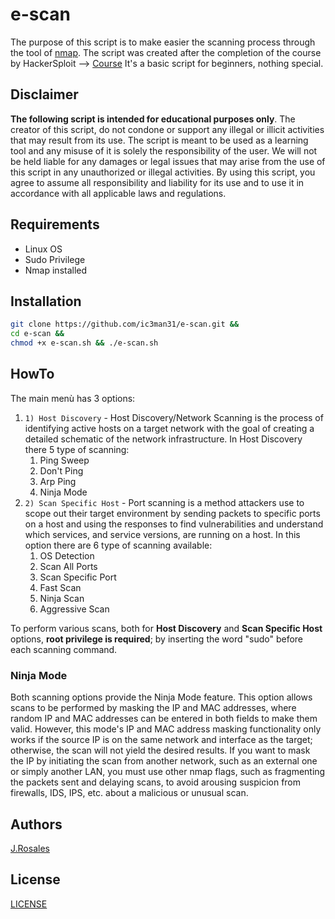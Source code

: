 # e-scan

The purpose of this script is to make easier the scanning process through the tool of [nmap](https://nmap.org/).
The script was created after the completion of the course by HackerSploit --> [Course](https://www.udemy.com/course/nmap-for-penetration-testing/)
It's a basic script for beginners, nothing special.

## Disclaimer

**The following script is intended for educational purposes only**. The creator of this script, do not condone or support any illegal or illicit activities that may result from its use. The script is meant to be used as a learning tool and any misuse of it is solely the responsibility of the user. We will not be held liable for any damages or legal issues that may arise from the use of this script in any unauthorized or illegal activities. By using this script, you agree to assume all responsibility and liability for its use and to use it in accordance with all applicable laws and regulations.

## Requirements

- Linux OS
- Sudo Privilege
- Nmap installed

## Installation

````bash
git clone https://github.com/ic3man31/e-scan.git &&
cd e-scan &&
chmod +x e-scan.sh && ./e-scan.sh
````

## HowTo

The main menù has 3 options:

1. `1) Host Discovery` - Host Discovery/Network Scanning is the process of identifying active hosts on a target network with the goal of creating a detailed schematic of the network infrastructure. In Host Discovery there 5 type of scanning:
	1. Ping Sweep
	2. Don't Ping
	3. Arp Ping
	4. Ninja Mode
2. `2) Scan Specific Host` - Port scanning is a method attackers use to scope out their target environment by sending packets to specific ports on a host and using the responses to find vulnerabilities and understand which services, and service versions, are running on a host. In this option there are 6 type of scanning available:
	1. OS Detection
	2. Scan All Ports
	3. Scan Specific Port
	4. Fast Scan
	5. Ninja Scan
	6. Aggressive Scan

To perform various scans, both for **Host Discovery** and **Scan Specific Host** options, **root privilege is required**; by inserting the word "sudo" before each scanning command.

### Ninja Mode

Both scanning options provide the Ninja Mode feature. This option allows scans to be performed by masking the IP and MAC addresses, where random IP and MAC addresses can be entered in both fields to make them valid. However, this mode's IP and MAC address masking functionality only works if the source IP is on the same network and interface as the target; otherwise, the scan will not yield the desired results. If you want to mask the IP by initiating the scan from another network, such as an external one or simply another LAN, you must use other nmap flags, such as fragmenting the packets sent and delaying scans, to avoid arousing suspicion from firewalls, IDS, IPS, etc. about a malicious or unusual scan.


## Authors

[J.Rosales](https://github.com/ic3man31/ic3man31)

## License

[LICENSE](License)
